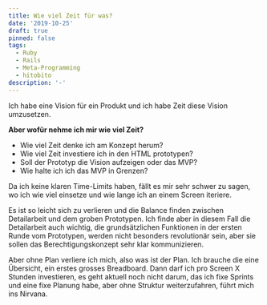 ```yaml
---
title: Wie viel Zeit für was?
date: '2019-10-25'
draft: true
pinned: false
tags:
  - Ruby
  - Rails
  - Meta-Programming
  - hitobito
description: '-'
---
```

Ich habe eine Vision für ein Produkt und ich habe Zeit diese Vision umzusetzen. 

**Aber wofür nehme ich mir wie viel Zeit?**

* Wie viel Zeit denke ich am Konzept herum?
* Wie viel Zeit investiere ich in den HTML prototypen?
* Soll der Prototyp die Vision aufzeigen oder das MVP?
* Wie halte ich ich das MVP in Grenzen?

Da ich keine klaren Time-Limits haben, fällt es mir sehr schwer zu sagen, wo ich wie viel einsetze und wie lange ich an einem Screen iteriere.

Es ist so leicht sich zu verlieren und die Balance finden zwischen Detailarbeit und dem groben Prototypen. Ich finde aber in diesem Fall die Detailarbeit auch wichtig, die grundsätzlichen Funktionen in der ersten Runde vom Prototypen, werden nicht besonders revolutionär sein, aber sie sollen das Berechtigungskonzept sehr klar kommunizieren. 

Aber ohne Plan verliere ich mich, also was ist der Plan. Ich brauche die eine Übersicht, ein erstes grosses Breadboard. Dann darf ich pro Screen X Stunden investieren, es geht aktuell noch nicht darum, das ich fixe Sprints und eine fixe Planung habe, aber ohne Struktur weiterzufahren, führt mich ins Nirvana.
